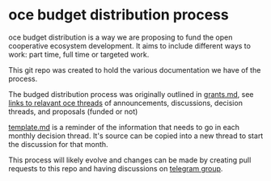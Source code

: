 # oce budget distribution process

oce budget distribution is a way we are proposing to fund the open 
cooperative ecosystem development. It aims to include different ways
to work: part time, full time or targeted work.

This git repo was created to hold the various documentation
we have of the process.

The budged distribution process was originally outlined in [grants.md](./grants.md),
see [links to relavant oce threads](./links.md) of announcements,
discussions, decision threads, and proposals (funded or not)

[template.md](./template.md) is a reminder of the information
that needs to go in each monthly decision thread. It's source
can be copied into a new thread to start the discussion for
that month.

This process will likely evolve and changes can be made by creating
pull requests to this repo and having discussions on 
[telegram group](https://t.me/joinchat/Bdq2d0yDFbjRbE2VPKqgrA).

